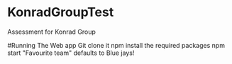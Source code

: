 # KonradGroupTest
Assessment for Konrad Group

#Running The Web app
Git clone it
npm install the required packages
npm start
"Favourite team" defaults to Blue jays!
